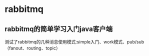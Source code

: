 # rabbitmq

## rabbitmq的简单学习入门java客户端

测试了rabbitmq的几种消息使用模式:simple入门、work模式、pub/sub（fanout、routing、topic）
